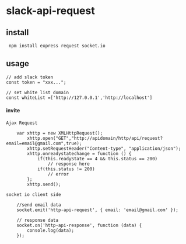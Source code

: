 # slack-api-request

## install 

	 npm install express request socket.io
	 
## usage
	
	// add slack token
	const token = "xxx...";
	
	// set white list domain
	const whiteList =['http://127.0.0.1','http://localhost']
	
#### invite 
	Ajax Request
		
		var xhttp = new XMLHttpRequest();
            xhttp.open("GET","http://apidomain/http/api/request?email=email@gmail.com",true);
            xhttp.setRequestHeader("Content-type", "application/json");
            xhttp.onreadystatechange = function () {
                if(this.readyState == 4 && this.status == 200)
                    // response here
                if(this.status != 200)
                    // error
            };
            xhttp.send();
			
	socket io client side
	
		//send email data
		socket.emit('http-api-request', { email: 'email@gmail.com' });
		
		// response data
		socket.on('http-api-response', function (data) {
			console.log(data);
		});

